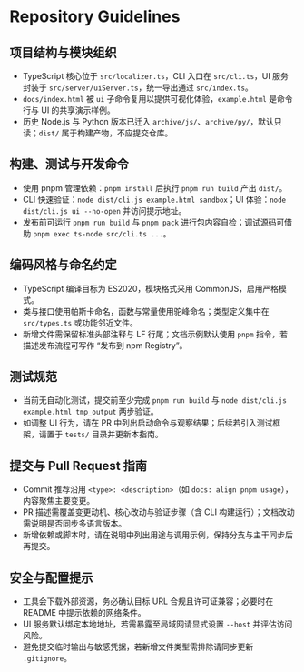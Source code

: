 # Repository Guidelines

## 项目结构与模块组织
- TypeScript 核心位于 `src/localizer.ts`，CLI 入口在 `src/cli.ts`，UI 服务封装于 `src/server/uiServer.ts`，统一导出通过 `src/index.ts`。
- `docs/index.html` 被 `ui` 子命令复用以提供可视化体验，`example.html` 是命令行与 UI 的共享演示样例。
- 历史 Node.js 与 Python 版本已迁入 `archive/js/`、`archive/py/`，默认只读；`dist/` 属于构建产物，不应提交仓库。

## 构建、测试与开发命令
- 使用 pnpm 管理依赖：`pnpm install` 后执行 `pnpm run build` 产出 `dist/`。
- CLI 快速验证：`node dist/cli.js example.html sandbox`；UI 体验：`node dist/cli.js ui --no-open` 并访问提示地址。
- 发布前可运行 `pnpm run build` 与 `pnpm pack` 进行包内容自检；调试源码可借助 `pnpm exec ts-node src/cli.ts ...`。

## 编码风格与命名约定
- TypeScript 编译目标为 ES2020，模块格式采用 CommonJS，启用严格模式。
- 类与接口使用帕斯卡命名，函数与常量使用驼峰命名；类型定义集中在 `src/types.ts` 或功能邻近文件。
- 新增文件需保留标准头部注释与 LF 行尾；文档示例默认使用 `pnpm` 指令，若描述发布流程可写作 “发布到 npm Registry”。

## 测试规范
- 当前无自动化测试，提交前至少完成 `pnpm run build` 与 `node dist/cli.js example.html tmp_output` 两步验证。
- 如调整 UI 行为，请在 PR 中列出启动命令与观察结果；后续若引入测试框架，请置于 `tests/` 目录并更新本指南。

## 提交与 Pull Request 指南
- Commit 推荐沿用 `<type>: <description>`（如 `docs: align pnpm usage`），内容聚焦主要变更。
- PR 描述需覆盖变更动机、核心改动与验证步骤（含 CLI 构建运行）；文档改动需说明是否同步多语言版本。
- 新增依赖或脚本时，请在说明中列出用途与调用示例，保持分支与主干同步后再提交。

## 安全与配置提示
- 工具会下载外部资源，务必确认目标 URL 合规且许可证兼容；必要时在 README 中提示依赖的网络条件。
- UI 服务默认绑定本地地址，若需暴露至局域网请显式设置 `--host` 并评估访问风险。
- 避免提交临时输出与敏感凭据，若新增文件类型需排除请同步更新 `.gitignore`。
